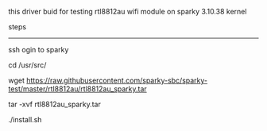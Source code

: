this driver buid for testing rtl8812au wifi module on sparky 3.10.38 kernel

steps
*********
ssh ogin to sparky 

cd /usr/src/

wget https://raw.githubusercontent.com/sparky-sbc/sparky-test/master/rtl8812au/rtl8812au_sparky.tar

tar -xvf rtl8812au_sparky.tar

./install.sh


